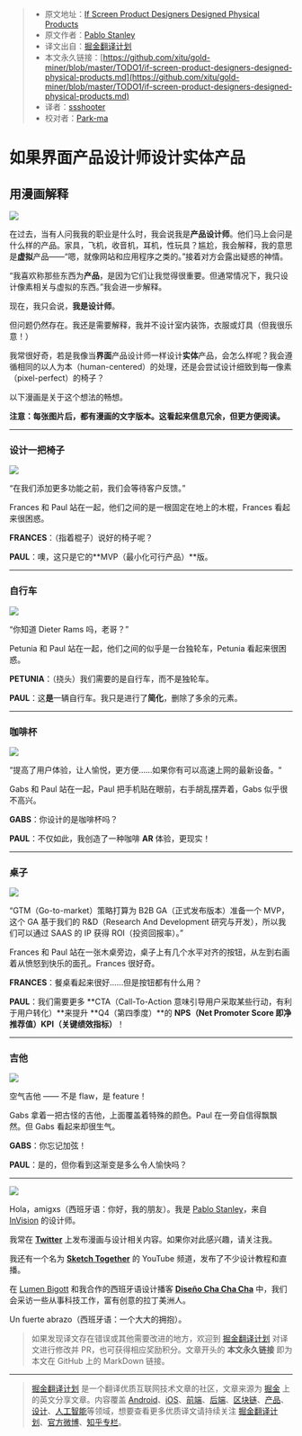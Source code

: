 > * 原文地址：[If Screen Product Designers Designed Physical Products](https://thedesignteam.io/if-screen-product-designers-designed-physical-products-10cdd3ac4fdc)
> * 原文作者：[Pablo Stanley](https://thedesignteam.io/@pablostanley?source=post_header_lockup)
> * 译文出自：[掘金翻译计划](https://github.com/xitu/gold-miner)
> * 本文永久链接：[https://github.com/xitu/gold-miner/blob/master/TODO1/if-screen-product-designers-designed-physical-products.md](https://github.com/xitu/gold-miner/blob/master/TODO1/if-screen-product-designers-designed-physical-products.md)
> * 译者：[ssshooter](https://github.com/ssshooter)
> * 校对者：[Park-ma](https://github.com/Park-ma)

# 如果界面产品设计师设计实体产品

## 用漫画解释

![](https://cdn-images-1.medium.com/max/1000/1*vmDOrxSbQ_QoLGUj6GDGlg.gif)

在过去，当有人问我我的职业是什么时，我会说我是**产品设计师**。他们马上会问是什么样的产品。家具，飞机，收音机，耳机，性玩具？尴尬，我会解释，我的意思是**虚拟**产品——“嗯，就像网站和应用程序之类的。”接着对方会露出疑惑的神情。

“我喜欢称那些东西为**产品**，是因为它们让我觉得很重要。但通常情况下，我只设计像素相关与虚拟的东西。”我会进一步解释。

现在，我只会说，**我是设计师**。

但问题仍然存在。我还是需要解释，我并不设计室内装饰，衣服或灯具（但我很乐意！）

我常很好奇，若是我像当**界面**产品设计师一样设计**实体**产品，会怎么样呢？我会遵循相同的以人为本（human-centered）的处理，还是会尝试设计细致到每一像素（pixel-perfect）的椅子？

以下漫画是关于这个想法的畅想。

**注意：每张图片后，都有漫画的文字版本。这看起来信息冗余，但更方便阅读。**

* * *

### 设计一把椅子

![](https://cdn-images-1.medium.com/max/800/1*r9KBuMw6tZiAi2OH7bD4gg.jpeg)

“在我们添加更多功能之前，我们会等待客户反馈。”

Frances 和 Paul 站在一起，他们之间的是一根固定在地上的木棍，Frances 看起来很困惑。

**FRANCES**：（指着棍子）说好的椅子呢？

**PAUL**：噢，这只是它的**MVP（最小化可行产品）**版。

* * *

### 自行车

![](https://cdn-images-1.medium.com/max/800/1*MAEVKo_Uktu09Zz0LQ-seQ.jpeg)

“你知道 Dieter Rams 吗，老哥？”

Petunia 和 Paul 站在一起，他们之间的似乎是一台独轮车，Petunia 看起来很困惑。

**PETUNIA**：（挠头）我们需要的是自行车，而不是独轮车。

**PAUL**：这**是**一辆自行车。我只是进行了**简化**，删除了多余的元素。

* * *

### 咖啡杯

![](https://cdn-images-1.medium.com/max/800/1*JYgwR1xA7MSeVI8DAiKBmg.jpeg)

“提高了用户体验，让人愉悦，更方便……如果你有可以高速上网的最新设备。“

Gabs 和 Paul 站在一起，Paul 把手机贴在眼前，右手胡乱摆弄着，Gabs 似乎很不高兴。

**GABS**：你设计的是咖啡杯吗？

**PAUL**：不仅如此，我创造了一种咖啡 **AR** 体验，更现实！

* * *

### 桌子

![](https://cdn-images-1.medium.com/max/800/1*X4cj_1S7CQHX8Yb6iLY8Sw.jpeg)

“GTM（Go-to-market）策略打算为 B2B GA（正式发布版本）准备一个 MVP，这个 GA 基于我们的 R&D（Research And Development 研究与开发），所以我们可以通过 SAAS 的 IP 获得 ROI（投资回报率）。”

Frances 和 Paul 站在一张木桌旁边，桌子上有几个水平对齐的按钮，从左到右画着从愤怒到快乐的面孔。Frances 很好奇。

**FRANCES**：餐桌看起来很好……但是按钮都有什么用？

**PAUL**：我们需要更多 **CTA（Call-To-Action 意味引导用户采取某些行动，有利于用户转化）**来提升 **Q4（第四季度）**的 **NPS（Net Promoter Score 即净推荐值）KPI（关键绩效指标）**！

* * *

### 吉他

![](https://cdn-images-1.medium.com/max/800/1*QJF1owveaJD1fDnHRb36uQ.jpeg)

空气吉他 —— 不是 flaw，是 feature！

Gabs 拿着一把古怪的吉他，上面覆盖着特殊的颜色。Paul 在一旁自信得飘飘然。但 Gabs 看起来却很生气。

**GABS**：你忘记加弦！

**PAUL**：是的，但你看到这渐变是多么令人愉快吗？

* * *

![](https://cdn-images-1.medium.com/max/800/1*OtiVedoV9YicOXGliFo7AA.jpeg)

Hola，amigxs（西班牙语：你好，我的朋友）。我是 [Pablo Stanley](https://twitter.com/pablostanley)，来自 [InVision](https://medium.com/@InVisionApp) 的设计师。

我常在 [**Twitter**](https://twitter.com/pablostanley) 上发布漫画与设计相关内容。如果你对此感兴趣，请关注我。

我还有一个名为 [**Sketch Together**](http://youtube.com/c/sketchtogethertv) 的 YouTube 频道，发布了不少设计教程和直播。

在 [Lumen Bigott](https://medium.com/@lumenbigott) 和我合作的西班牙语设计播客 [**Diseño Cha Cha Cha**](https://www.disenochachacha.com/) 中，我们会采访一些从事科技工作，富有创意的拉丁美洲人。

Un fuerte abrazo（西班牙语：一个大大的拥抱）。

> 如果发现译文存在错误或其他需要改进的地方，欢迎到 [掘金翻译计划](https://github.com/xitu/gold-miner) 对译文进行修改并 PR，也可获得相应奖励积分。文章开头的 **本文永久链接** 即为本文在 GitHub 上的 MarkDown 链接。


---

> [掘金翻译计划](https://github.com/xitu/gold-miner) 是一个翻译优质互联网技术文章的社区，文章来源为 [掘金](https://juejin.im) 上的英文分享文章。内容覆盖 [Android](https://github.com/xitu/gold-miner#android)、[iOS](https://github.com/xitu/gold-miner#ios)、[前端](https://github.com/xitu/gold-miner#前端)、[后端](https://github.com/xitu/gold-miner#后端)、[区块链](https://github.com/xitu/gold-miner#区块链)、[产品](https://github.com/xitu/gold-miner#产品)、[设计](https://github.com/xitu/gold-miner#设计)、[人工智能](https://github.com/xitu/gold-miner#人工智能)等领域，想要查看更多优质译文请持续关注 [掘金翻译计划](https://github.com/xitu/gold-miner)、[官方微博](http://weibo.com/juejinfanyi)、[知乎专栏](https://zhuanlan.zhihu.com/juejinfanyi)。

